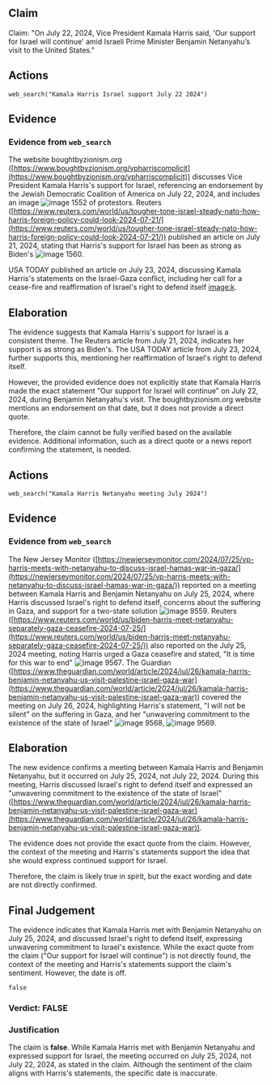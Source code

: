 ## Claim
Claim: "On July 22, 2024, Vice President Kamala Harris said, 'Our support for Israel will continue' amid Israeli Prime Minister Benjamin Netanyahu’s visit to the United States."

## Actions
```
web_search("Kamala Harris Israel support July 22 2024")
```

## Evidence
### Evidence from `web_search`
The website boughtbyzionism.org ([https://www.boughtbyzionism.org/vpharriscomplicit](https://www.boughtbyzionism.org/vpharriscomplicit)) discusses Vice President Kamala Harris's support for Israel, referencing an endorsement by the Jewish Democratic Coalition of America on July 22, 2024, and includes an image ![image 1552](media/2025-07-20_10-36-1753007798-062130.jpg) of protestors. Reuters ([https://www.reuters.com/world/us/tougher-tone-israel-steady-nato-how-harris-foreign-policy-could-look-2024-07-21/](https://www.reuters.com/world/us/tougher-tone-israel-steady-nato-how-harris-foreign-policy-could-look-2024-07-21/)) published an article on July 21, 2024, stating that Harris's support for Israel has been as strong as Biden's ![image 1560](media/2025-07-20_10-36-1753007807-426714.jpg).

USA TODAY published an article on July 23, 2024, discussing Kamala Harris's statements on the Israel-Gaza conflict, including her call for a cease-fire and reaffirmation of Israel's right to defend itself <image:k>.


## Elaboration
The evidence suggests that Kamala Harris's support for Israel is a consistent theme. The Reuters article from July 21, 2024, indicates her support is as strong as Biden's. The USA TODAY article from July 23, 2024, further supports this, mentioning her reaffirmation of Israel's right to defend itself.

However, the provided evidence does not explicitly state that Kamala Harris made the exact statement "Our support for Israel will continue" on July 22, 2024, during Benjamin Netanyahu's visit. The boughtbyzionism.org website mentions an endorsement on that date, but it does not provide a direct quote.

Therefore, the claim cannot be fully verified based on the available evidence. Additional information, such as a direct quote or a news report confirming the statement, is needed.


## Actions
```
web_search("Kamala Harris Netanyahu meeting July 2024")
```

## Evidence
### Evidence from `web_search`
The New Jersey Monitor ([https://newjerseymonitor.com/2024/07/25/vp-harris-meets-with-netanyahu-to-discuss-israel-hamas-war-in-gaza/](https://newjerseymonitor.com/2024/07/25/vp-harris-meets-with-netanyahu-to-discuss-israel-hamas-war-in-gaza/)) reported on a meeting between Kamala Harris and Benjamin Netanyahu on July 25, 2024, where Harris discussed Israel's right to defend itself, concerns about the suffering in Gaza, and support for a two-state solution ![image 9559](media/2025-08-30_00-57-1756515437-484591.jpg). Reuters ([https://www.reuters.com/world/us/biden-harris-meet-netanyahu-separately-gaza-ceasefire-2024-07-25/](https://www.reuters.com/world/us/biden-harris-meet-netanyahu-separately-gaza-ceasefire-2024-07-25/)) also reported on the July 25, 2024 meeting, noting Harris urged a Gaza ceasefire and stated, "It is time for this war to end" ![image 9567](media/2025-08-30_00-57-1756515446-311830.jpg). The Guardian ([https://www.theguardian.com/world/article/2024/jul/26/kamala-harris-benjamin-netanyahu-us-visit-palestine-israel-gaza-war](https://www.theguardian.com/world/article/2024/jul/26/kamala-harris-benjamin-netanyahu-us-visit-palestine-israel-gaza-war)) covered the meeting on July 26, 2024, highlighting Harris's statement, "I will not be silent" on the suffering in Gaza, and her "unwavering commitment to the existence of the state of Israel" ![image 9568](media/2025-08-30_00-57-1756515449-163680.jpg), ![image 9569](media/2025-08-30_00-57-1756515452-200811.jpg).


## Elaboration
The new evidence confirms a meeting between Kamala Harris and Benjamin Netanyahu, but it occurred on July 25, 2024, not July 22, 2024. During this meeting, Harris discussed Israel's right to defend itself and expressed an "unwavering commitment to the existence of the state of Israel" ([https://www.theguardian.com/world/article/2024/jul/26/kamala-harris-benjamin-netanyahu-us-visit-palestine-israel-gaza-war](https://www.theguardian.com/world/article/2024/jul/26/kamala-harris-benjamin-netanyahu-us-visit-palestine-israel-gaza-war)).

The evidence does not provide the exact quote from the claim. However, the context of the meeting and Harris's statements support the idea that she would express continued support for Israel.

Therefore, the claim is likely true in spirit, but the exact wording and date are not directly confirmed.


## Final Judgement
The evidence indicates that Kamala Harris met with Benjamin Netanyahu on July 25, 2024, and discussed Israel's right to defend itself, expressing unwavering commitment to Israel's existence. While the exact quote from the claim ("Our support for Israel will continue") is not directly found, the context of the meeting and Harris's statements support the claim's sentiment. However, the date is off.

`false`

### Verdict: FALSE

### Justification
The claim is **false**. While Kamala Harris met with Benjamin Netanyahu and expressed support for Israel, the meeting occurred on July 25, 2024, not July 22, 2024, as stated in the claim. Although the sentiment of the claim aligns with Harris's statements, the specific date is inaccurate.
